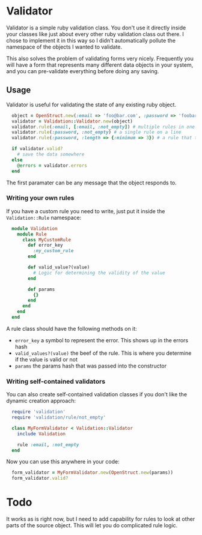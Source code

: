 # Validator

Validator is a simple ruby validation class. You don't use it directly inside your classes like just about every other ruby validation class out there. I chose to implement it in this way so I didn't automatically pollute the namespace of the objects I wanted to validate.

This also solves the problem of validating forms very nicely. Frequently you will have a form that represents many different data objects in your system, and you can pre-validate everything before doing any saving.

## Usage

Validator is useful for validating the state of any existing ruby object.

```ruby
  object = OpenStruct.new(:email => 'foo@bar.com', :password => 'foobar')
  validator = Validation::Validator.new(object)
  validator.rule(:email, [:email, :not_empty]) # multiple rules in one line
  validator.rule(:password, :not_empty) # a single rule on a line
  validator.rule(:password, :length => {:minimum => 3}) # a rule that takes parameters

  if validator.valid?
    # save the data somewhere
  else
    @errors = validator.errors
  end
```

The first paramater can be any message that the object responds to.

### Writing your own rules

If you have a custom rule you need to write, just put it inside the `Validation::Rule` namespace:

```ruby
  module Validation
    module Rule
      class MyCustomRule
        def error_key
          :my_custom_rule
        end

        def valid_value?(value)
          # Logic for determining the validity of the value
        end

        def params
          {}
        end
      end
    end
  end
```

A rule class should have the following methods on it:

  - `error_key` a symbol to represent the error. This shows up in the errors hash
  - `valid_values?(value)` the beef of the rule. This is where you determine if the value is valid or not
  - `params` the params hash that was passed into the constructor

### Writing self-contained validators

You can also create self-contained validation classes if you don't like the dynamic creation approach:

```ruby
  require 'validation'
  require 'validation/rule/not_empty'

  class MyFormValidator < Validation::Validator
    include Validation

    rule :email, :not_empty
  end
```

Now you can use this anywhere in your code:

```ruby
  form_validator = MyFormValidator.new(OpenStruct.new(params))
  form_validator.valid?
```

# Todo

It works as is right now, but I need to add capability for rules to look at other parts of the source object. This will let you do complicated rule logic.
